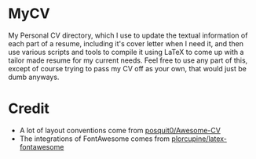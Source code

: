 # MyCV


My Personal CV directory, which I use to update the textual information of each part of a resume, including it's cover letter when I need it, and then use various scripts and tools to compile it using LaTeX to come up with a tailor made resume for my current needs. Feel free to use any part of this, except of course trying to pass my CV off as your own, that would just be dumb anyways.

# Credit

+ A lot of layout conventions come from [posquit0/Awesome-CV](https://github.com/posquit0/Awesome-CV "posquit0/AwesomeCV repo @ github")
+ The integrations of FontAwesome comes from [plorcupine/latex-fontawesome](https://github.com/plorcupine/latex-fontawesome)


